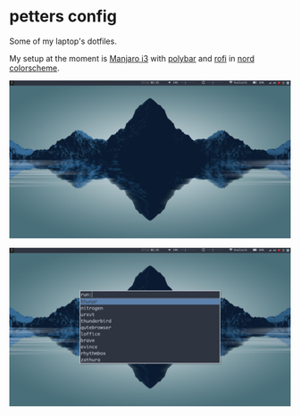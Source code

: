 # petters config
Some of my laptop's dotfiles.

My setup at the moment is [Manjaro i3](https://manjaro.org/community-editions/) with [polybar](https://github.com/jaagr/polybar) and [rofi](https://github.com/DaveDavenport/rofi) in [nord colorscheme](https://github.com/arcticicestudio/nord).

![scrot1](https://github.com/petter-a-kvalsvik/dotfiles/blob/master/Pictures/2017-12-27-023502_1920x1080_scrot.png)

![scrot2](https://github.com/petter-a-kvalsvik/dotfiles/blob/master/Pictures/2017-12-27-023537_1920x1080_scrot.png)
